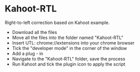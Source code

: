# Kahoot-RTL
Right-to-left correction based on Kahoot example.

- Download all the files
- Move all the files into the folder named "Kahoot-RTL"
- Insert UTL: chrome://extensions into your chrome browser
- Tick the "developer mode" in the corner of the window
- Add a plug - in
- Navigate to the "Kahoot-RTL" folder, save the process
- Run Kahoot and tick the plugin icon to apply the script
